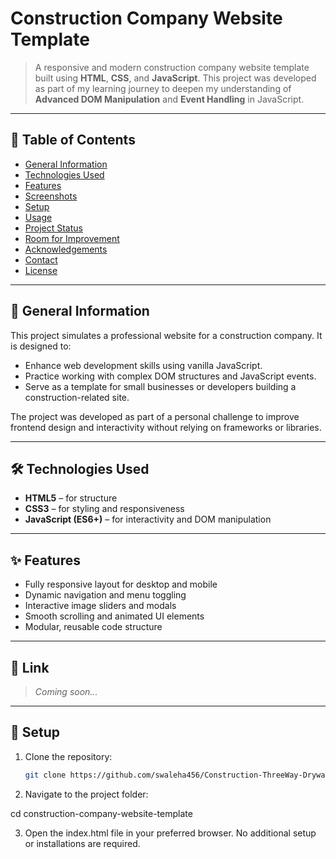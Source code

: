 # Construction Company Website Template

> A responsive and modern construction company website template built using **HTML**, **CSS**, and **JavaScript**. This project was developed as part of my learning journey to deepen my understanding of **Advanced DOM Manipulation** and **Event Handling** in JavaScript.

---

## 📑 Table of Contents

- [General Information](#general-information)
- [Technologies Used](#technologies-used)
- [Features](#features)
- [Screenshots](#screenshots)
- [Setup](#setup)
- [Usage](#usage)
- [Project Status](#project-status)
- [Room for Improvement](#room-for-improvement)
- [Acknowledgements](#acknowledgements)
- [Contact](#contact)
- [License](#license)

---

## 🧾 General Information

This project simulates a professional website for a construction company. It is designed to:

- Enhance web development skills using vanilla JavaScript.
- Practice working with complex DOM structures and JavaScript events.
- Serve as a template for small businesses or developers building a construction-related site.

The project was developed as part of a personal challenge to improve frontend design and interactivity without relying on frameworks or libraries.

---

## 🛠️ Technologies Used

- **HTML5** – for structure  
- **CSS3** – for styling and responsiveness  
- **JavaScript (ES6+)** – for interactivity and DOM manipulation  

---

## ✨ Features

- Fully responsive layout for desktop and mobile  
- Dynamic navigation and menu toggling  
- Interactive image sliders and modals  
- Smooth scrolling and animated UI elements  
- Modular, reusable code structure  

---

## 📸 Link

<!-- Include screenshots here (add image links or placeholders) -->
> _Coming soon..._

---

## 🧰 Setup

1. Clone the repository:

   ```bash
   git clone https://github.com/swaleha456/Construction-ThreeWay-Drywall.git 

2. Navigate to the project folder:

  cd construction-company-website-template

3. Open the index.html file in your preferred browser. No additional setup or installations are required.
